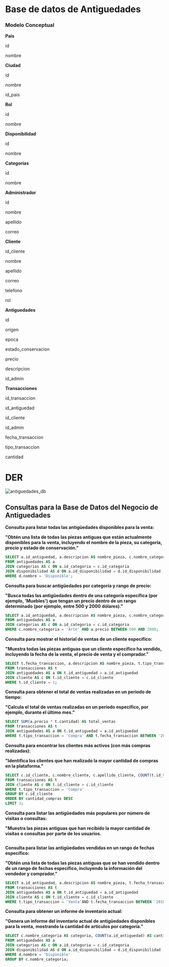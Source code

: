 # Base de datos de Antiguedades



### Modelo Conceptual

**Pais**

id

nombre



**Ciudad**

id

nombre

id_pais



**Rol**

id

nombre



**Disponibilidad**

id

nombre



**Categorias**

id

nombre



**Administrador**

id

nombre

apellido

correo



**Cliente**

id_cliente

nombre

apellido

correo

telefono

rol



**Antiguedades**

id

origen

epoca

estado_conservacion

precio

descripcion

id_admin



**Transacciones**

id_transaccion

id_antiguedad

id_cliente

id_admin

fecha_transaccion

tipo_transaccion

cantidad



# DER



![antiguedades_db](C:\Users\andre\OneDrive\Desktop\PUSH-UP\Antiguedades_DB\antiguedades_db.png)





## Consultas para la Base de Datos del Negocio de Antiguedades



**Consulta para listar todas las antigüedades disponibles para la venta:**

**"Obtén una lista de todas las piezas antiguas que están actualmente disponibles para la**
**venta, incluyendo el nombre de la pieza, su categoría, precio y estado de conservación."**

```sql
SELECT a.id_antiguedad, a.descripcion AS nombre_pieza, c.nombre_categoria AS categoria, a.precio, a.estado_conservacion
FROM antiguedades AS a
JOIN categorias AS c ON a.id_categoria = c.id_categoria
JOIN disponibilidad AS d ON a.id_disponibilidad = d.id_disponibilidad
WHERE d.nombre = 'Disponible';
```



**Consulta para buscar antigüedades por categoría y rango de precio:**

**"Busca todas las antigüedades dentro de una categoría específica (por ejemplo, 'Muebles')**
**que tengan un precio dentro de un rango determinado (por ejemplo, entre 500 y 2000**
**dólares)."**

```sql
SELECT a.id_antiguedad, a.descripcion AS nombre_pieza, c.nombre_categoria AS categoria, a.precio
FROM antiguedades AS a
JOIN categorias AS c ON a.id_categoria = c.id_categoria
WHERE c.nombre_categoria = 'Arte' AND a.precio BETWEEN 500 AND 2000;
```



**Consulta para mostrar el historial de ventas de un cliente específico:**

**"Muestra todas las piezas antiguas que un cliente específico ha vendido, incluyendo la fecha**
**de la venta, el precio de venta y el comprador."**

```sql
SELECT t.fecha_transaccion, a.descripcion AS nombre_pieza, t.tipo_transaccion, t.cantidad, c.nombre_cliente AS cliente
FROM transacciones AS t
JOIN antiguedades AS a ON t.id_antiguedad = a.id_antiguedad
JOIN cliente AS c ON t.id_cliente = c.id_cliente
WHERE t.id_cliente = 1;
```



**Consulta para obtener el total de ventas realizadas en un periodo de tiempo:**

**"Calcula el total de ventas realizadas en un período específico, por ejemplo, durante el último**
**mes."**

```sql
SELECT SUM(a.precio * t.cantidad) AS total_ventas
FROM transacciones AS t
JOIN antiguedades AS a ON t.id_antiguedad = a.id_antiguedad
WHERE t.tipo_transaccion = 'Compra' AND t.fecha_transaccion BETWEEN '2018-01-01' AND '2018-10-31';
```



**Consulta para encontrar los clientes más activos (con más compras realizadas):**

**"Identifica los clientes que han realizado la mayor cantidad de compras en la plataforma."**

```sql
SELECT c.id_cliente, c.nombre_cliente, c.apellido_cliente, COUNT(t.id_transaccion) AS cantidad_compras
FROM transacciones AS t
JOIN cliente AS c ON t.id_cliente = c.id_cliente
WHERE t.tipo_transaccion = 'Compra'
GROUP BY c.id_cliente
ORDER BY cantidad_compras DESC
LIMIT 3;
```



**Consulta para listar las antigüedades más populares por número de visitas o consultas:**

**"Muestra las piezas antiguas que han recibido la mayor cantidad de visitas o consultas por**
**parte de los usuarios.**

```

```



**Consulta para listar las antigüedades vendidas en un rango de fechas específico:**

**"Obtén una lista de todas las piezas antiguas que se han vendido dentro de un rango de**
**fechas específico, incluyendo la información del vendedor y comprador."**

```sql
SELECT a.id_antiguedad, a.descripcion AS nombre_pieza, t.fecha_transaccion, c.nombre_cliente AS comprador
FROM transacciones AS t
JOIN antiguedades AS a ON t.id_antiguedad = a.id_antiguedad
JOIN cliente AS c ON t.id_cliente = c.id_cliente
WHERE t.tipo_transaccion = 'Venta'AND t.fecha_transaccion BETWEEN '2018-01-01' AND '2018-12-31'
```



**Consulta para obtener un informe de inventario actual:**

**"Genera un informe del inventario actual de antigüedades disponibles para la venta,**
**mostrando la cantidad de artículos por categoría."**

```sql
SELECT c.nombre_categoria AS categoria, COUNT(a.id_antiguedad) AS cantidad_articulos
FROM antiguedades AS a
JOIN categorias AS c ON a.id_categoria = c.id_categoria
JOIN disponibilidad AS d ON a.id_disponibilidad = d.id_disponibilidad
WHERE d.nombre = 'Disponible'
GROUP BY c.nombre_categoria;
```



